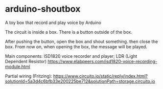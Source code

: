 # arduino-shoutbox
A toy box that record and play voice by Arduino

The circuit is inside a box.
There is a button outside of the box.

After pushing the button, open the box and shout something. then close the box.
From now on, when opening the box, the message will be played.

Main components: ISD1820 voice recorder and player; LDR (Light Dependent Resistor)
https://www.elabpeers.com/isd1820-voice-recording-module.html

Partial wiring (Fritzing):
https://www.circuito.io/static/reply/index.html?solutionId=5a3d4c6bfb33e200225be712&solutionPath=storage.circuito.io
